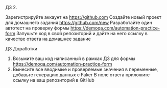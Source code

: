 ДЗ 2.

Зарегистрируйте аккаунт на https://github.com
Создайте новый проект для домашнего задания https://github.com/new
Разработайте один автотест на проверку формы https://demoqa.com/automation-practice-form
Запушьте код в свой репозиторий и дайте на него ссылку в качестве ответа на домашнее задание
 
 ДЗ Доработки
1. Возьмите ваш код написанный в рамках ДЗ для формы https://demoqa.com/automation-practice-form
2. Вынесите все вводимые и проверяемые значения в переменные, добавьте генерацию данных с Faker
В поле ответа приложите ссылку на ваш репозиторий в GitHub
